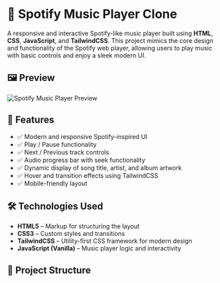 # 🎵 Spotify Music Player Clone

A responsive and interactive Spotify-like music player built using **HTML**, **CSS**, **JavaScript**, and **TailwindCSS**. This project mimics the core design and functionality of the Spotify web player, allowing users to play music with basic controls and enjoy a sleek modern UI.

## 🖼️ Preview

![Spotify Music Player Preview](preview-image-url) <!-- Replace with your actual image URL -->

## 🚀 Features

- ✅ Modern and responsive Spotify-inspired UI
- ✅ Play / Pause functionality
- ✅ Next / Previous track controls
- ✅ Audio progress bar with seek functionality
- ✅ Dynamic display of song title, artist, and album artwork
- ✅ Hover and transition effects using TailwindCSS
- ✅ Mobile-friendly layout

## 🛠️ Technologies Used

- **HTML5** – Markup for structuring the layout
- **CSS3** – Custom styles and transitions
- **TailwindCSS** – Utility-first CSS framework for modern design
- **JavaScript (Vanilla)** – Music player logic and interactivity

## 📂 Project Structure

